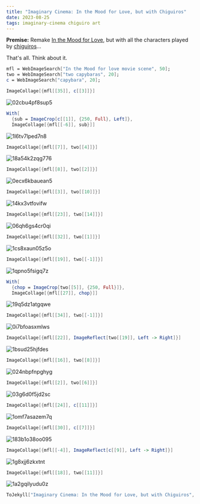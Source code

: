 ```yaml
---
title: "Imaginary Cinema: In the Mood for Love, but with Chiguiros"
date: 2023-08-25
tags: imaginary-cinema chiguiro art
---
```


**Premise:**  Remake [In the Mood for Love](https://en.wikipedia.org/wiki/In_the_Mood_for_Love), but with all the characters played by [chiguiros](https://en.wikipedia.org/wiki/Capybara)...

That's all. Think about it.

```mathematica
mfl = WebImageSearch["In the Mood for love movie scene", 50];
two = WebImageSearch["two capybaras", 20];
c = WebImageSearch["capybara", 20]; 
```

```mathematica
ImageCollage[{mfl[[35]], c[[3]]}]
```

![02cbu4pf8sup5](/blog/images/2023/8/25/02cbu4pf8sup5.png)

```mathematica
With[
  {sub = ImageCrop[c[[1]], {250, Full}, Left]}, 
  ImageCollage[{mfl[[-6]], sub}]]
```

![1l6tv7lped7n8](/blog/images/2023/8/25/1l6tv7lped7n8.png)

```mathematica
ImageCollage[{mfl[[7]], two[[4]]}]
```

![18a54k2zqg776](/blog/images/2023/8/25/18a54k2zqg776.png)

```mathematica
ImageCollage[{mfl[[8]], two[[2]]}]
```

![0ecx6kbauean5](/blog/images/2023/8/25/0ecx6kbauean5.png)

```mathematica
ImageCollage[{mfl[[3]], two[[10]]}]
```

![14kx3vtfovifw](/blog/images/2023/8/25/14kx3vtfovifw.png)

```mathematica
ImageCollage[{mfl[[23]], two[[14]]}]
```

![06qh6gs4cr0qi](/blog/images/2023/8/25/06qh6gs4cr0qi.png)

```mathematica
ImageCollage[{mfl[[32]], two[[1]]}]
```

![1cs8xaun05z5o](/blog/images/2023/8/25/1cs8xaun05z5o.png)

```mathematica
ImageCollage[{mfl[[19]], two[[-1]]}]
```

![1qpno5fsigq7z](/blog/images/2023/8/25/1qpno5fsigq7z.png)

```mathematica
With[
  {chop = ImageCrop[two[[5]], {250, Full}]}, 
  ImageCollage[{mfl[[27]], chop}]]
```

![19q5dz1atgqwe](/blog/images/2023/8/25/19q5dz1atgqwe.png)

```mathematica
ImageCollage[{mfl[[34]], two[[-1]]}]
```

![0i7bfoasxmlws](/blog/images/2023/8/25/0i7bfoasxmlws.png)

```mathematica
ImageCollage[{mfl[[22]], ImageReflect[two[[19]], Left -> Right]}]
```

![1bsud25hjfdes](/blog/images/2023/8/25/1bsud25hjfdes.png)

```mathematica
ImageCollage[{mfl[[16]], two[[8]]}]
```

![024nbpfnpghyg](/blog/images/2023/8/25/024nbpfnpghyg.png)

```mathematica
ImageCollage[{mfl[[2]], two[[6]]}]
```

![03g6d0f5jd2sc](/blog/images/2023/8/25/03g6d0f5jd2sc.png)

```mathematica
ImageCollage[{mfl[[24]], c[[11]]}]
```

![1omf7asazem7q](/blog/images/2023/8/25/1omf7asazem7q.png)

```mathematica
ImageCollage[{mfl[[30]], c[[7]]}]
```

![183b1o38oo095](/blog/images/2023/8/25/183b1o38oo095.png)

```mathematica
ImageCollage[{mfl[[-4]], ImageReflect[c[[9]], Left -> Right]}]
```

![1g8xjj6zkxtnt](/blog/images/2023/8/25/1g8xjj6zkxtnt.png)

```mathematica
ImageCollage[{mfl[[18]], two[[11]]}]
```

![1a2gqilyudu0z](/blog/images/2023/8/25/1a2gqilyudu0z.png)

```mathematica
ToJekyll["Imaginary Cinema: In the Mood for Love, but with Chiguiros", "imaginary-cinema chiguiro art"]
```
